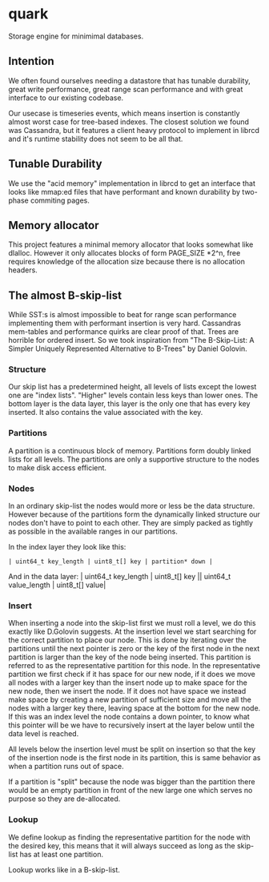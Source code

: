 # quark
Storage engine for minimimal databases.

## Intention
We often found ourselves needing a datastore that has tunable durability, great
write performance, great range scan performance and with great interface to our
existing codebase.

Our usecase is timeseries events, which means insertion is constantly almost
worst case for tree-based indexes. The closest solution we found was Cassandra,
but it features a client heavy protocol to implement in librcd and it's runtime
stability does not seem to be all that.

## Tunable Durability
We use the "acid memory" implementation in librcd to get an interface that looks
like mmap:ed files that have performant and known durability by two-phase
commiting pages.

## Memory allocator
This project features a minimal memory allocator that looks somewhat like
dlalloc. However it only allocates blocks of form PAGE_SIZE *2^n, free
requires knowledge of the allocation size because there is no allocation
headers.

## The almost B-skip-list
While SST:s is almost impossible to beat for range scan performance implementing
them with performant insertion is very hard. Cassandras mem-tables and
performance quirks are clear proof of that. Trees are horrible for ordered
insert. So we took inspiration from "The B-Skip-List: A Simpler Uniquely
Represented Alternative to B-Trees" by Daniel Golovin.

### Structure
Our skip list has a predetermined height, all levels of lists except the lowest
one are "index lists". "Higher" levels contain less keys than lower ones. The
bottom layer is the data layer, this layer is the only one that has every key
inserted. It also contains the value associated with the key.

### Partitions
A partition is a continuous block of memory. 
Partitions form doubly linked lists for all levels. The partitions are only a
supportive structure to the nodes to make disk access efficient.

### Nodes
In an ordinary skip-list the nodes would more or less be the data structure.
However because of the partitions form the dynamically linked structure our
nodes don't have to point to each other. They are simply packed as tightly
as possible in the available ranges in our partitions.

In the index layer they look like this:

    | uint64_t key_length | uint8_t[] key | partition* down |

And in the data layer:
    | uint64_t key_length | uint8_t[] key || uint64_t value_length | uint8_t[] value|

### Insert
When inserting a node into the skip-list first we must roll a level, we do this
exactly like D.Golovin suggests. At the insertion level we start searching
for the correct partition to place our node. This is done by iterating over the
partitions until the next pointer is zero or the key of the first node in the
next partition is larger than the key of the node being inserted. This partition
is referred to as the representative partition for this node. In the
representative partition we first check if it has space for our new node, if it
does we move all nodes with a larger key than the insert node up to make space
for the new node, then we insert the node. If it does not have space we instead
make space by creating a new partition of sufficient size and move all the nodes
with a larger key there, leaving space at the bottom for the new node. If this
was an index level the node contains a down pointer, to know what this pointer
will be we have to recursively insert at the layer below until the data level is
reached.

All levels below the insertion level must be split on insertion so that the key
of the insertion node is the first node in its partition, this is same
behavior as when a partition runs out of space.

If a partition is "split" because the node was bigger than the partition there
would be an empty partition in front of the new large one which serves no
purpose so they are de-allocated.

### Lookup
We define lookup as finding the representative partition for the node with the
desired key, this means that it will always succeed as long as the skip-list has
at least one partition.

Lookup works like in a B-skip-list.
